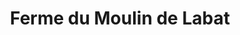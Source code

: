 ---
title: "Ferme du Moulin de Labat"
url: /eugenie-les-bains/ferme-du-moulin-de-labat/
shop: ferme
---